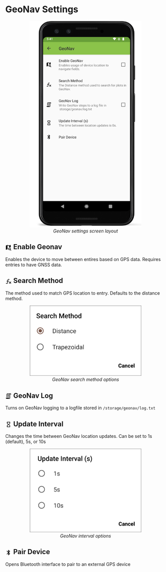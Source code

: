 GeoNav Settings
===============

<figure align="center" class="image">
  <img src="/_static/images/settings/geonav/settings_geonav_framed.png" width="350px"> 
  <figcaption><i>GeoNav settings screen
layout</i></figcaption> 
</figure>

<img ref="geonav" style="vertical-align: middle;" src="/_static/icons/settings/geonav/map-search.png" width="20px"> Enable Geonav
------------------------------------------------------------------------------------

Enables the device to move between entires based on GPS data. Requires
entries to have GNSS data.

<img ref="method" style="vertical-align: middle;" src="/_static/icons/settings/geonav/function-variant.png" width="20px"> Search Method
------------------------------------------------------------------------------------------

The method used to match GPS location to entry. Defaults to the distance
method.

<figure align="center" class="image">
  <img src="/_static/images/settings/geonav/settings_geonav_search_method.png" width="350px"> 
  <figcaption><i>GeoNav search method options</i></figcaption> 
</figure>

<img ref="log" style="vertical-align: middle;" src="/_static/icons/settings/geonav/script-text-outline.png" width="20px"> GeoNav Log
---------------------------------------------------------------------------------------

Turns on GeoNav logging to a logfile stored in `/storage/geonav/log.txt`

<img ref="interval" style="vertical-align: middle;" src="/_static/icons/settings/geonav/timer-sand-empty.png" width="20px"> Update Interval
----------------------------------------------------------------------------------------------

Changes the time between GeoNav location updates. Can be set to 1s
(default), 5s, or 10s

<figure align="center" class="image">
  <img src="/_static/images/settings/geonav/settings_geonav_update_intervals.png" width="350px"> 
  <figcaption><i>GeoNav interval options</i></figcaption> 
</figure>

<img ref="bluetooth" style="vertical-align: middle;" src="/_static/icons/settings/geonav/bluetooth.png" width="20px"> Pair Device
------------------------------------------------------------------------------------

Opens Bluetooth interface to pair to an external GPS device
